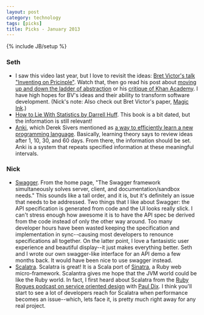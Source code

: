 ```yaml
---
layout: post
category: technology
tags: [picks]
title: Picks - January 2013
---
```

{% include JB/setup %}

### Seth
 - I saw this video last year, but I love to revisit the ideas: [Bret Victor's talk "Inventing on Pricinple"](http://www.youtube.com/watch?v=PUv66718DII). Watch that, then go read his post about [moving up and down the ladder of abstraction](http://worrydream.com/LadderOfAbstraction/) or his [critique of Khan Academy](http://worrydream.com/LearnableProgramming/). I have high hopes for BV's ideas and their ability to transform software development. (Nick's note: Also check out Bret Victor's paper, [Magic Ink](http://worrydream.com/MagicInk/).)
 - [How to Lie With Statistics by Darrell Huff](http://www.amazon.com/How-Lie-Statistics-Darrell-Huff/dp/0393310728). This book is a bit dated, but the information is still relevant!
 - [Anki](http://ankisrs.net/), which Derek Sivers mentioned as [a way to efficiently learn a new programming language](http://sivers.org/srs). Basically, learning theory says to review ideas after 1, 10, 30, and 60 days. From there, the information should be set. Anki is a system that repeats specified information at these meaningful intervals. 

### Nick
 - [Swagger](http://developers.helloreverb.com/swagger/). From the home page, "The Swagger framework simultaneously solves server, client, and documentation/sandbox needs." This sounds like a tall order, and it is, but it's definitely an issue that needs to be addressed. Two things that I like about Swagger: the API specification is generated from code and the UI looks really slick. I can't stress enough how awesome it is to have the API spec be derived from the code instead of only the other way around. Too many developer hours have been wasted keeping the specification and implementation in sync--causing most developers to renounce specifications all together.  On the latter point, I love a fantasistic user experience and beautiful display--it just makes everything better. Seth and I wrote our own swagger-like interface for an API demo a few months back. It would have been nice to use swagger instead.
 - [Scalatra](http://www.scalatra.org/). Scalatra is great! It is a Scala port of [Sinatra](http://www.sinatrarb.com/), a Ruby web micro-framework. Scalantra gives me hope that the JVM world could be like the Ruby world. In fact, I first heard about Scalatra from the [Ruby Rogues podcast on service oriented design](http://rubyrogues.com/076-rr-service-oriented-design-with-paul-dix/) with [Paul Dix](http://www.pauldix.net/). I think you'll start to see a lot of developers reach for Scalatra when performance becomes an issue--which, lets face it, is pretty much right away for any real project. 


